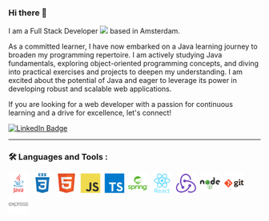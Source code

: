 


### Hi there 👋



I am a Full Stack Developer <img src="https://media.giphy.com/media/WUlplcMpOCEmTGBtBW/giphy.gif" width="30"> based in Amsterdam.

As a committed learner, I have now embarked on a Java learning journey to broaden my programming repertoire. I am actively studying Java fundamentals, exploring object-oriented programming concepts, and diving into practical exercises and projects to deepen my understanding. I am excited about the potential of Java and eager to leverage its power in developing robust and scalable web applications.

If you are looking for a web developer with a passion for continuous learning and a drive for excellence, let's connect!  

<a href="https://www.linkedin.com/in/iliana-scalco/">
    <img src="https://img.shields.io/badge/LinkedIn-blue?style=for-the-badge&logo=linkedin&logoColor=white" alt="LinkedIn Badge"/>
 </a>


---

### :hammer_and_wrench: Languages and Tools :


<div>
   <img src="https://github.com/devicons/devicon/blob/master/icons/java/java-original-wordmark.svg" title="Java" alt="Java" width="40" height="40"/>&nbsp;
  <img src="https://github.com/devicons/devicon/blob/master/icons/css3/css3-plain-wordmark.svg"  title="CSS3" alt="CSS" width="40" height="40"/>&nbsp;
  <img src="https://github.com/devicons/devicon/blob/master/icons/html5/html5-original.svg" title="HTML5" alt="HTML" width="40" height="40"/>&nbsp;
  <img src="https://github.com/devicons/devicon/blob/master/icons/javascript/javascript-original.svg" title="JavaScript" alt="JavaScript" width="40" height="40"/>&nbsp;
  <img src="https://github.com/devicons/devicon/blob/master/icons/typescript/typescript-original.svg" title="TypeScript" **alt="TypeScript" width="40" height="40"/>&nbsp
     <img src="https://github.com/devicons/devicon/blob/master/icons/spring/spring-original-wordmark.svg" title="Spring" alt="Spring" width="40" height="40"/>&nbsp;
  <img src="https://github.com/devicons/devicon/blob/master/icons/react/react-original-wordmark.svg" title="React" alt="React" width="40" height="40"/>&nbsp;
  <img src="https://github.com/devicons/devicon/blob/master/icons/redux/redux-original.svg" title="Redux" alt="Redux " width="40" height="40"/>&nbsp;
  <img src="https://github.com/devicons/devicon/blob/master/icons/nodejs/nodejs-original-wordmark.svg" title="NodeJS" alt="NodeJS" width="40" height="40"/>&nbsp;
  <img src="https://github.com/devicons/devicon/blob/master/icons/git/git-original-wordmark.svg" title="Git" **alt="Git" width="40" height="40"/>&nbsp
  <img src="https://github.com/devicons/devicon/blob/master/icons/express/express-original-wordmark.svg" title="Express" **alt="Express" width="40" height="40"/>&nbsp
</div>


<!---

### :fire: My Stats :

[![Top Langs](https://github-readme-stats.vercel.app/api/top-langs/?username=dokratos)](https://github.com/anuraghazra/github-readme-stats)




[![GitHub Streak](http://github-readme-streak-stats.herokuapp.com?user=dokratos)](https://git.io/streak-stats)
**dokratos/dokratos** is a ✨ _special_ ✨ repository because its `README.md` (this file) appears on your GitHub profile.

Here are some ideas to get you started:

- 🔭 I’m currently working on ...
- 🌱 I’m currently learning ...
- 👯 I’m looking to collaborate on ...
- 🤔 I’m looking for help with ...
- 💬 Ask me about ...
- 📫 How to reach me: ...
- 😄 Pronouns: ...
- ⚡ Fun fact: ...
-->
